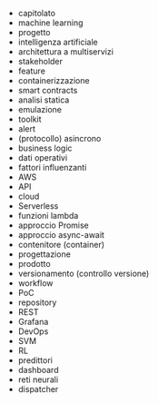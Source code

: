 - capitolato
- machine learning
- progetto
- intelligenza artificiale
- architettura a multiservizi
- stakeholder
- feature
- containerizzazione
- smart contracts
- analisi statica
- emulazione
- toolkit
- alert
- (protocollo) asincrono
- business logic
- dati operativi
- fattori influenzanti
- AWS
- API
- cloud
- Serverless
- funzioni lambda
- approccio Promise
- approccio async-await
- contenitore (container)
- progettazione
- prodotto
- versionamento (controllo versione)
- workflow
- PoC
- repository
- REST
- Grafana
- DevOps
- SVM
- RL
- predittori
- dashboard
- reti neurali
- dispatcher